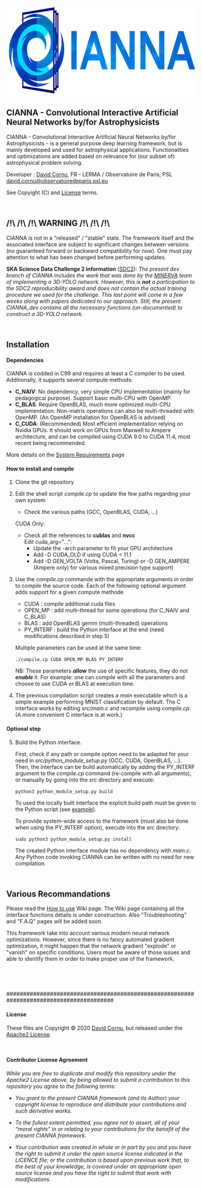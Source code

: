 
<img src="cianna_logo_v2.2.png" alt="drawing" width="651" height="240"/>

## CIANNA - Convolutional Interactive Artificial Neural Networks by/for Astrophysicists

CIANNA - Convolutional Interactive Artificial Neural Networks by/for Astrophysicists - is a general purpose deep learning framework, but is mainly developed and used for astrophysical applications. Functionalities and optimizations are added based on relevance for (our subset of) astrophysical problem solving.

Developer : [David Cornu](https://vm-weblerma.obspm.fr/dcornu/), FR - LERMA / Observatoire de Paris, PSL
david.cornu@observatoiredeparis.psl.eu

See Copyight (C) and [License](#License) terms.


&nbsp;

##          /!\ /!\ /!\ WARNING /!\ /!\ /!\

CIANNA is not in a "released" / "stable" state. The framework itself and the associated interface are subject to significant changes between versions (no guaranteed forward or backward compatibility for now). One must pay attention to what has been changed before performing updates.

**SKA Science Data Challenge 2 information** ([SDC2](https://sdc2.astronomers.skatelescope.org/)): *The present dev branch of CIANNA includes the work that was done by the [MINERVA](https://vm-weblerma.obspm.fr/minerva/ska-data-challenges/) team of implementing a 3D-YOLO network. However, this is **not** a participation to the SDC2 reproducibility award and does not contain the actual training procedure we used for the challenge. This last point will come in a few weeks along with papers dedicated to our approach. Still, the present CIANNA_dev contains all the necessary functions (un-documented) to construct a 3D-YOLO network.*

&nbsp;

##                         Installation

#### Dependencies

CIANNA is codded in C99 and requires at least a C compiler to be used. Additionally, it supports several compute methods:
- **C_NAIV**: No dependency, very simple CPU implementation (mainly for pedagogical purpose). Support basic multi-CPU with OpenMP.
- **C_BLAS**: Require OpenBLAS, much more optimized multi-CPU implementation. Non-matrix operations can also be multi-threaded with OpenMP. (An OpenMP installation for OpenBLAS is advised)
- **C_CUDA**: (Recommended) Most efficient implementation relying on Nvidia GPUs. It should work on GPUs from Maxwell to Ampere architecture, and can be compiled using CUDA 9.0 to CUDA 11.4, most recent being recommended.

More details on the [System Requirements](https://github.com/Deyht/CIANNA/wiki/1\)-System-Requirements) page

#### How to install and compile

1. Clone the git repository

2. Edit the shell script *compile.cp* to update the few paths regarding your own system
   - Check the various paths (GCC, OpenBLAS, CUDA, ...)

   CUDA Only:
   - Check all the references to **cublas** and **nvcc**  
     Edit cuda_arg="...":
     - Update the -arch parameter to fit your GPU architecture
     - Add -D CUDA_OLD if using CUDA < 11.1
     - Add -D GEN_VOLTA (Volta, Pascal, Turing) or -D GEN_AMPERE (Ampere only) for various mixed precision type support)

3. Use the *compile.cp* commande with the appropriate arguments in order to compile the source code.
Each of the following optional argument adds support for a given compute methode
   - CUDA 	   : compile additional cuda files
   - OPEN_MP   : add multi-thread for some operations (for C_NAIV and C_BLAS)
   - BLAS 	   : add OpenBLAS gemm (mutli-threaded) operations
   - PY_INTERF : build the Python interface at the end (need modifications described in step 5)

   Multiple parameters can be used at the same time:
   ```
   ./compile.cp CUDA OPEN_MP BLAS PY_INTERF
   ```
   NB: These parameters ***allow*** the use of specific features, they do not ***enable*** it. For example: one can compile with all the parameters and choose to use CUDA or BLAS at execution time.

4. The previous compilation script creates a *main* executable which is a simple example performing MNIST classification by default.
The C interface works by editing *src/main.c* and recompile using *compile.cp*. (A more convenient C interface is at work.)

#### Optional step

5. Build the Python interface.

    First, check if any path or compile option need to be adapted for your need in *src/python_module_setup.py* (GCC, CUDA, OpenBLAS, ...).
Then, the interface can be build automatically by adding the PY_INTERF argument to the *compile.cp* command (re-compile with all arguments), or manually by going into the *src* directory and execute:
   ```
   python3 python_module_setup.py build
   ```
   To used the locally built interface the explicit build path must be given to the Python script (see [example](https://github.com/Deyht/CIANNA/wiki/3\)-How-to-use-(Python-interface))).
   
   To provide system-wide access to the framework (must also be done when using the PY_INTERF option), execute into the *src* directory:
   ```
   sudo python3 python_module_setup.py install
   ```

   The created Python interface module has no dependency with *main.c*. Any Python code invoking CIANNA can be written with no need for new compilation.


&nbsp;

##                   Various Recommandations

Please read the [How to use](https://github.com/Deyht/CIANNA/wiki/3\)-How-to-use-(Python-interface)) Wiki page. The Wiki page containing all the interface functions details is under construction.
Also "Troubleshooting" and "F.A.Q" pages will be added soon.

This framework take into account various modern neural network optimizations. 
However, since there is no fancy automated gradient optimization, it might happen that the network gradient "explode" or "vanish" on specific conditions. 
Users must be aware of those issues and able to identify them in order to make proper use of the framework.


&nbsp;

&nbsp;


########################################################################################

#### License

These files are Copyright &copy; 2020 [David Cornu](https://vm-weblerma.obspm.fr/dcornu/), but released under the [Apache2 License](https://github.com/Deyht/CIANNA/blob/master/LICENSE.md).

&nbsp;

#### Contributor License Agreement
*While you are free to duplicate and modify this repository under the Apache2 License above, by being allowed to submit a contribution to this repository you agree to the following terms:*

- *You grant to the present CIANNA framework (and its Author) your copyright license to reproduce and distribute your contributions and such derivative works.*

- *To the fullest extent permitted, you agree not to assert, all of your “moral rights” in or relating to your contributions for the benefit of the present CIANNA framework.*

- *Your contribution was created in whole or in part by you and you have the right to submit it under the open source license indicated in the LICENCE file; or the contribution is based upon previous work that, to the best of your knowledge, is covered under an appropriate open source license and you have the right to submit that work with modifications.*
